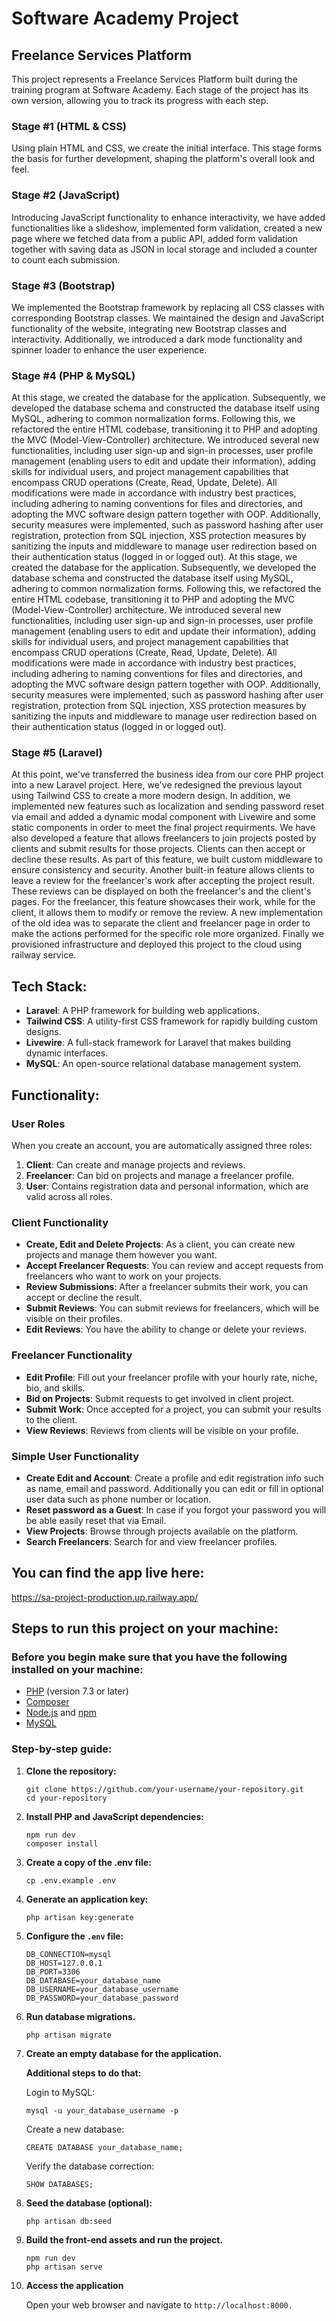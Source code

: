 # Software Academy Project

## Freelance Services Platform

This project represents a Freelance Services Platform built during the training program at Software Academy. Each stage of the project has its own version, allowing you to track its progress with each step.

### Stage #1 (HTML & CSS)

Using plain HTML and CSS, we create the initial interface. This stage forms the basis for further development, shaping the platform's overall look and feel.

### Stage #2 (JavaScript)

Introducing JavaScript functionality to enhance interactivity, we have added functionalities like a slideshow, implemented form validation, created a new page where we fetched data from a public API, added form validation together with saving data as JSON in local storage and included a counter to count each submission.

### Stage #3 (Bootstrap)

We implemented the Bootstrap framework by replacing all CSS classes with corresponding Bootstrap classes. We maintained the design and JavaScript functionality of the website, integrating new Bootstrap classes and interactivity. Additionally, we introduced a dark mode functionality and spinner loader to enhance the user experience.

### Stage #4 (PHP & MySQL)

At this stage, we created the database for the application. Subsequently, we developed the database schema and constructed the database itself using MySQL, adhering to common normalization forms. Following this, we refactored the entire HTML codebase, transitioning it to PHP and adopting the MVC (Model-View-Controller) architecture. We introduced several new functionalities, including user sign-up and sign-in processes, user profile management (enabling users to edit and update their information), adding skills for individual users, and project management capabilities that encompass CRUD operations (Create, Read, Update, Delete). All modifications were made in accordance with industry best practices, including adhering to naming conventions for files and directories, and adopting the MVC software design pattern together with OOP. Additionally, security measures were implemented, such as password hashing after user registration, protection from SQL injection, XSS protection measures by sanitizing the inputs and middleware to manage user redirection based on their authentication status (logged in or logged out).
At this stage, we created the database for the application. Subsequently, we developed the database schema and constructed the database itself using MySQL, adhering to common normalization forms. Following this, we refactored the entire HTML codebase, transitioning it to PHP and adopting the MVC (Model-View-Controller) architecture. We introduced several new functionalities, including user sign-up and sign-in processes, user profile management (enabling users to edit and update their information), adding skills for individual users, and project management capabilities that encompass CRUD operations (Create, Read, Update, Delete). All modifications were made in accordance with industry best practices, including adhering to naming conventions for files and directories, and adopting the MVC software design pattern together with OOP. Additionally, security measures were implemented, such as password hashing after user registration, protection from SQL injection, XSS protection measures by sanitizing the inputs and middleware to manage user redirection based on their authentication status (logged in or logged out).

### Stage #5 (Laravel)

At this point, we've transferred the business idea from our core PHP project into a new Laravel project. Here, we've redesigned the previous layout using Tailwind CSS to create a more modern design. In addition, we implemented new features such as localization and sending password reset via email and added a dynamic modal component with Livewire and some static components in order to meet the final project requirments. We have also developed a feature that allows freelancers to join projects posted by clients and submit results for those projects. Clients can then accept or decline these results. As part of this feature, we built custom middleware to ensure consistency and security. Another built-in feature allows clients to leave a review for the freelancer's work after accepting the project result. These reviews can be displayed on both the freelancer's and the client's pages. For the freelancer, this feature showcases their work, while for the client, it allows them to modify or remove the review. A new implementation of the old idea was to separate the client and freelancer page in order to make the actions performed for the specific role more organized. Finally we provisioned infrastructure and deployed this project to the cloud using railway service. 

## Tech Stack:
- **Laravel**: A PHP framework for building web applications.
- **Tailwind CSS**: A utility-first CSS framework for rapidly building custom designs.
- **Livewire**: A full-stack framework for Laravel that makes building dynamic interfaces.
- **MySQL**: An open-source relational database management system.

## Functionality: 

### User Roles

When you create an account, you are automatically assigned three roles:

1. **Client**: Can create and manage projects and reviews.
2. **Freelancer**: Can bid on projects and manage a freelancer profile.
3. **User**: Contains registration data and personal information, which are valid across all roles.

### Client Functionality

- **Create, Edit and Delete Projects**: As a client, you can create new projects and manage them however you want.
- **Accept Freelancer Requests**: You can review and accept requests from freelancers who want to work on your projects.
- **Review Submissions**: After a freelancer submits their work, you can accept or decline the result.
- **Submit Reviews**: You can submit reviews for freelancers, which will be visible on their profiles.
- **Edit Reviews**: You have the ability to change or delete your reviews.

### Freelancer Functionality

- **Edit Profile**: Fill out your freelancer profile with your hourly rate, niche, bio, and skills.
- **Bid on Projects**: Submit requests to get involved in client project.
- **Submit Work**: Once accepted for a project, you can submit your results to the client.
- **View Reviews**: Reviews from clients will be visible on your profile.

### Simple User Functionality

- **Create Edit and Account**: Create a profile and edit registration info such as name, email and password. Additionally you can edit or fill in optional user data such as phone number or location.
- **Reset password as a Guest**: In case if you forgot your password you will be able easily reset that via Email.
- **View Projects**: Browse through projects available on the platform.
- **Search Freelancers**: Search for and view freelancer profiles.

## You can find the app live here:
https://sa-project-production.up.railway.app/

## Steps to run this project on your machine:
### Before you begin make sure that you have the following installed on your machine:
- [PHP](https://www.php.net/downloads) (version 7.3 or later)
- [Composer](https://getcomposer.org/)
- [Node.js](https://nodejs.org/) and [npm](https://www.npmjs.com/)
- [MySQL](https://www.mysql.com/downloads/)


### Step-by-step guide: 

1. **Clone the repository:**

   ```
   git clone https://github.com/your-username/your-repository.git
   cd your-repository 
    ```

2. **Install PHP and JavaScript dependencies:**
    ```
    npm run dev
    composer install
    ```

3. **Create a copy of the .env file:**
    ```
    cp .env.example .env
    ```

4. **Generate an application key:**
    ```
    php artisan key:generate
    ```

5. **Configure the `.env` file:**
  
    ```
    DB_CONNECTION=mysql
    DB_HOST=127.0.0.1
    DB_PORT=3306
    DB_DATABASE=your_database_name
    DB_USERNAME=your_database_username
    DB_PASSWORD=your_database_password
    ```

6. **Run database migrations.**
  
    ```
    php artisan migrate
    ```

7. **Create an empty database for the application.**

    **Additional steps to do that:**

    Login to MySQL:
    ```
    mysql -u your_database_username -p
    ```
    Create a new database: 
    ```
    CREATE DATABASE your_database_name;
    ```
    Verify the database correction:
    ```
    SHOW DATABASES;
    ```

8. **Seed the database (optional):**
  
    ```
    php artisan db:seed
    ```

9. **Build the front-end assets and run the project.**
  
    ```
    npm run dev
    php artisan serve
    ```

10. **Access the application**

    Open your web browser and navigate to `http://localhost:8000.`


